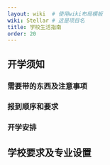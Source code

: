```yaml
---
layout: wiki  # 使用wiki布局模板
wiki: Stellar # 这是项目名
title: 学校生活指南
order: 20
---
```



## 开学须知

### 需要带的东西及注意事项

### 报到顺序和要求

### 开学安排

## 学校要求及专业设置

